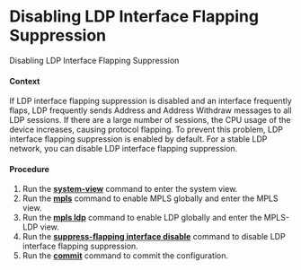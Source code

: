 Disabling LDP Interface Flapping Suppression
============================================

Disabling LDP Interface Flapping Suppression

#### Context

If LDP interface flapping suppression is disabled and an interface frequently flaps, LDP frequently sends Address and Address Withdraw messages to all LDP sessions. If there are a large number of sessions, the CPU usage of the device increases, causing protocol flapping. To prevent this problem, LDP interface flapping suppression is enabled by default. For a stable LDP network, you can disable LDP interface flapping suppression.


#### Procedure

1. Run the [**system-view**](cmdqueryname=system-view) command to enter the system view.
2. Run the [**mpls**](cmdqueryname=mpls) command to enable MPLS globally and enter the MPLS view.
3. Run the [**mpls ldp**](cmdqueryname=mpls+ldp) command to enable LDP globally and enter the MPLS-LDP view.
4. Run the [**suppress-flapping interface disable**](cmdqueryname=suppress-flapping+interface+disable) command to disable LDP interface flapping suppression.
5. Run the [**commit**](cmdqueryname=commit) command to commit the configuration.